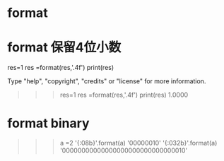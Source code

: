 # format 

# format 保留4位小数
res=1
res =format(res,'.4f')
print(res)

Type "help", "copyright", "credits" or "license" for more information.
>>> res=1
>>> res =format(res,'.4f')
>>> print(res)
1.0000


# format binary
>>> a =2
>>> '{:08b}'.format(a)
'00000010'
>>> '{:032b}'.format(a) 
'00000000000000000000000000000010'
